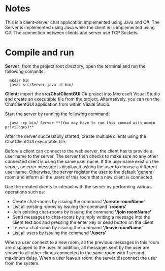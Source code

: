# Notes
This is a client-server chat application implemented using Java and C#. The Server is implemented using Java while the client is is implemented using C#. The connection between clients and server use TCP Sockets.

# Compile and run
**Server:** from the project root directory, open the terminal and run the following comands:
      
      mkdir bin
      javac src/Server.java -d bin/

**Client:** import the **src/ChatClientGUI** C# project into Microsoft Visual Studio and create an executable file from the project. Alternatively, you can run the ChatClientGUI application from within Visual Studio.

Start the server by running the following command:

      java -cp bin/ Server **(You may have to run this commad with admin privileges)**

After the server successfully started, create multiple clients using the ChatClientGUI executable file.

Before a client can connect to the web server, the client has to provide a user name to the server. The server then checks to make sure no any other connected client is using the  same user name. If the user name exist on the server, an error message  is displayed asking the user to choose a different user name. Otherwise, the server register the user to the default 'general' room and inform all the users of this room that a new client is connected. 

Use the created clients to interact with the server by performing various operations such as:

  * Create chat-rooms by issuing the command **'/create roomName'**
  * List all existing rooms by issuing the command **'/rooms'**
  * Join existing chat-rooms by issuing the command **'/join roomName'**
  * Send messages to chat-rooms by simply writing a message into the client text box and pressing the enter key or send button on the client
  * Leave a chat-room by issuing the command **'/leave roomName'**
  * List all users by issuing the command **'/users'**

When a user connect to a new room, all the previous messages in this room are displayed to the user. In addition, all messages sent by the user are shown to all other clients connected to the same room with 1 second maximum delay. When a user leave a room, the server disconnect the user from the system.